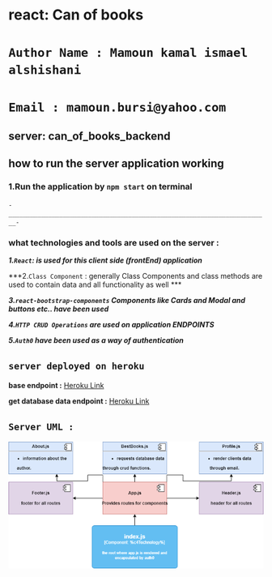 # react: Can of books 


# `Author Name : Mamoun kamal ismael alshishani`

# `Email : mamoun.bursi@yahoo.com`

## server: can_of_books_backend

## how to run the server application working

### 1.Run the application by `npm start` on terminal

`-________________________________________________________________________-`

### what technologies and tools are used on the server  :

***1.`React`: is used for this client side (frontEnd) application***

***2.`Class Component` : generally Class Components and class methods are used to contain data and all functionality as well  ***

***3.`react-bootstrap-components` Components like Cards and Modal and buttons etc.. have been used***

***4.`HTTP CRUD Operations` are used on application ENDPOINTS***

***5.`Auth0` have been used as a way of authentication***

## `server deployed on heroku`

**base endpoint :**
[Heroku Link](https://can-of-books-srv.herokuapp.com/)

**get database data endpoint :**
[Heroku Link](https://can-of-books-srv.herokuapp.com/books?EmailQuery=mamoun.alshishani@yahoo.com) 


## `Server UML :`

![uml](src/image/react-uml.png)
